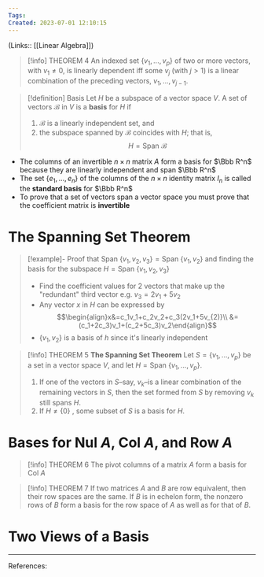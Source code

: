 ```yaml
---
Tags: 
Created: 2023-07-01 12:10:15
---
```

(Links:: [[Linear Algebra]])
> [!info] THEOREM 4
> An indexed set $\{v_{1},...,v_{p}\}$ of two or more vectors, with $v_{1}\neq 0$, is linearly dependent iff some $v_{j}$ (with $j>1$) is a linear combination of the preceding vectors, $v_{1},...,v_{j-1}$.

> [!definition] Basis
> Let $H$ be a subspace of a vector space $V$. A set of vectors $\mathcal{B}$ in $V$ is a **basis** for $H$ if
> 1. $\mathcal{B}$ is a linearly independent set, and
> 2. the subspace spanned by $\mathcal{B}$ coincides with $H$; that is, $$H=\text{Span }\mathcal{B}$$

- The columns of an invertible $n\times n$ matrix $A$ form a basis for $\Bbb R^n$ because they are linearly independent and span $\Bbb R^n$
- The set $\{e_1,...,e_n\}$ of the columns of the $n\times n$ identity matrix $I_n$ is called the **standard basis** for $\Bbb R^n$
- To prove that a set of vectors span a vector space you must prove that the coefficient matrix is **invertible**
# The Spanning Set Theorem
> [!example]- Proof that $\text{Span }\{v_1,v_2,v_3\} = \text{Span }\{v_1,v_2\}$ and finding the basis for the subspace $H=\text{Span }\{v_1,v_2,v_3\}$
> - Find the coefficient values for 2 vectors that make up the "redundant" third vector e.g. $v_3=2v_1+5v_2$
> - Any vector $x$ in $H$ can be expressed by $$\begin{align}x&=c_1v_1+c_2v_2+c_3(2v_1+5v_{2)}\\ &= (c_1+2c_3)v_1+(c_2+5c_3)v_2\end{align}$$
> - $\{v_1,v_2\}$ is a basis of $h$ since it's linearly independent

> [!info] THEOREM 5
> **The Spanning Set Theorem**
> Let $S=\{v_{1},...,v_{p}\}$ be a set in a vector space $V$, and let $H=\text{Span }\{v_{1},...,v_{p}\}$.
> 1. If one of the vectors in $S$–say, $v_{k}$–is a linear combination of the remaining vectors in $S$, then the set formed from $S$ by removing $v_{k}$ still spans $H$.
> 2. If $H\neq \{0\}$ , some subset of $S$ is a basis for $H$.
# Bases for Nul $A$, Col $A$, and Row $A$
> [!info] THEOREM 6
> The pivot columns of a matrix $A$ form a basis for Col $A$

> [!info] THEOREM 7
> If two matrices $A$ and $B$ are row equivalent, then their row spaces are the same. If $B$ is in echelon form, the nonzero rows of $B$ form a basis for the row space of $A$ as well as for that of $B$.

# Two Views of a Basis


---
References: